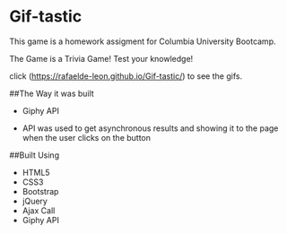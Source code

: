 # Gif-tastic

This game is a homework assigment for Columbia University Bootcamp.

The Game is a Trivia Game! Test your knowledge!

click (https://rafaelde-leon.github.io/Gif-tastic/) to see the gifs.

##The Way it was built

* Giphy API

- API was used to get asynchronous results and showing it to the page when the user clicks on the button


##Built Using
* HTML5
* CSS3
* Bootstrap
* jQuery
* Ajax Call
* Giphy API